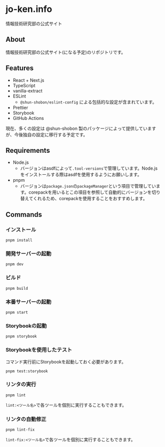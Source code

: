 # jo-ken.info

情報技術研究部の公式サイト

## About

情報技術研究部の公式サイト(になる予定)のリポジトリです。

## Features

- React + Next.js
- TypeScript
- vanilla-extract
- ESLint
  - `@shun-shobon/eslint-config` による包括的な設定が含まれています。
- Prettier
- Storybook
- GitHub Actions

現在、多くの設定は @shun-shobon 製のパッケージによって提供していますが、今後独自の設定に移行する予定です。

## Requirements

- Node.js
  - バージョンはasdfによって`.tool-versions`で管理しています。Node.jsをインストールする際はasdfを使用するようにお願いします。
- pnpm
  - バージョンは`package.json`の`packageManager`という項目で管理しています。corepackを用いるとこの項目を参照して自動的にバージョンを切り替えてくれるため、corepackを使用することをおすすめします。

## Commands

### インストール

```shell
pnpm install
```

### 開発サーバーの起動

```shell
pnpm dev
```

### ビルド

```shell
pnpm build
```

### 本番サーバーの起動

```shell
pnpm start
```

### Storybookの起動

```shell
pnpm storybook
```

### Storybookを使用したテスト

コマンド実行前にStorybookを起動しておく必要があります。

```shell
pnpm test:storybook
```

### リンタの実行

```shell
pnpm lint
```

`lint:<ツール名>`で各ツールを個別に実行することもできます。

### リンタの自動修正

```shell
pnpm lint-fix
```

`lint-fix:<ツール名>`で各ツールを個別に実行することもできます。
